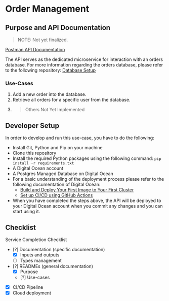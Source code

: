 # Order Management

## Purpose and API Documentation

> NOTE: Not yet finalized.

[Postman API Documentation](https://documenter.getpostman.com/view/19002041/2sAYBbd8uu) 

The API serves as the dedicated microservice for interaction with an orders database. For more information regarding the orders database, please refer to the following repository: [Database Setup](https://github.com/RSO-team2/database_setup)

### Use-Cases

1. Add a new order into the database.
2. Retrieve all orders for a specific user from the database.
3. > Others Not Yet Implemented


## Developer Setup

In order to develop and run this use-case, you have to do the following:
- Install Git, Python and Pip on your machine
- Clone this repository
- Install the required Python packages using the following command: `pip install -r requirements.txt`
- A Digital Ocean account
- A Postgres Managed Database on Digital Ocean
- For a basic understanding of the deployment process please refer to the following documentation of Digital Ocean:
    - [Build and Deploy Your First Image to Your First Cluster](https://docs.digitalocean.com/products/kubernetes/getting-started/deploy-image-to-cluster/)
    - [Set up CI/CD using GitHub Actions](https://docs.digitalocean.com/products/container-registry/how-to/enable-push-to-deploy/)
- When you have completed the steps above, the API will be deployed to your Digital Ocean account when you commit any changes and you can start using it.

## Checklist

Service Completion Checklist
- [?] Documentation (specific documentation)
  - [x] Inputs and outputs
  - [ ] Types management
- [?] READMEs (general documentation)
  - [x] Purpose
  - [?] Use-cases
- [x] CI/CD Pipeline
- [x] Cloud deployment